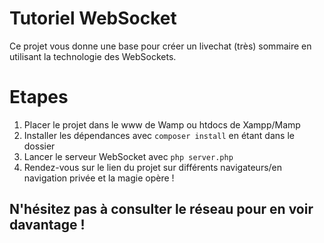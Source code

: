 # Tutoriel WebSocket
Ce projet vous donne une base pour créer un livechat (très) sommaire en utilisant la technologie des WebSockets.

# Etapes
1. Placer le projet dans le www de Wamp ou htdocs de Xampp/Mamp
2. Installer les dépendances avec `composer install` en étant dans le dossier
3. Lancer le serveur WebSocket avec `php server.php`
4. Rendez-vous sur le lien du projet sur différents navigateurs/en navigation privée et la magie opère !

## N'hésitez pas à consulter le réseau pour en voir davantage !